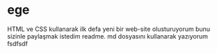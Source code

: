 # ege
HTML ve  CSS kullanarak ilk defa yeni bir web-site olusturuyorum bunu sizinle paylaşmak istedim
readme. md dosyasını kullanarak yazıyorum
fsdfsdf

